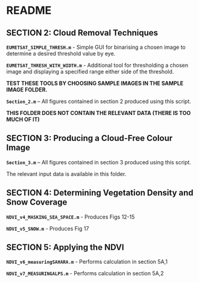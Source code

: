 # README

## SECTION 2: Cloud Removal Techniques

**`EUMETSAT_SIMPLE_THRESH.m`** - Simple GUI for binarising a chosen image to determine a desired threshold value by eye.

**`EUMETSAT_THRESH_WITH_WIDTH.m`** - Additional tool for thresholding a chosen image and displaying a specified range either side of the threshold.

**TEST THESE TOOLS BY CHOOSING SAMPLE IMAGES IN THE SAMPLE IMAGE FOLDER.**

**`Section_2.m`** – All figures contained in section 2 produced using this script.

**THIS FOLDER DOES NOT CONTAIN THE RELEVANT DATA (THERE IS TOO MUCH OF IT)**

## SECTION 3: Producing a Cloud-Free Colour Image

**`Section_3.m`** – All figures contained in section 3 produced using this script.

The relevant input data is available in this folder.

## SECTION 4: Determining Vegetation Density and Snow Coverage

**`NDVI_v4_MASKING_SEA_SPACE.m`** - Produces Figs 12-15

**`NDVI_v5_SNOW.m`** - Produces Fig 17

## SECTION 5: Applying the NDVI

**`NDVI_v6_measuringSAHARA.m`** - Performs calculation in section 5A,1

**`NDVI_v7_MEASURINGALPS.m`** - Performs calculation in section 5A,2